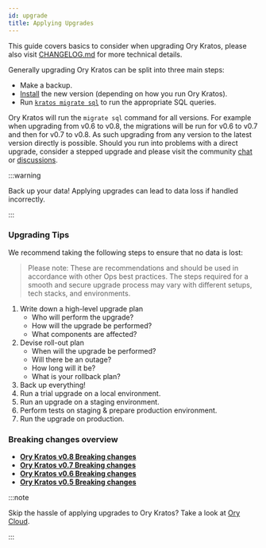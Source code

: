 ```yaml
---
id: upgrade
title: Applying Upgrades
---
```


This guide covers basics to consider when upgrading Ory Kratos, please also
visit [CHANGELOG.md](https://github.com/ory/kratos/blob/master/CHANGELOG.md) for
more technical details.

Generally upgrading Ory Kratos can be split into three main steps:

- Make a backup.
- [Install](../install.md) the new version (depending on how you run Ory Kratos).
- Run [`kratos migrate sql`](../cli/kratos-migrate-sql.md) to run the
  appropriate SQL queries.

Ory Kratos will run the `migrate sql` command for all versions. For example when
upgrading from v0.6 to v0.8, the migrations will be run for v0.6 to v0.7 and
then for v0.7 to v0.8. As such upgrading from any version to the latest version
directly is possible. Should you run into problems with a direct upgrade,
consider a stepped upgrade and please visit the community
[chat](https://slack.ory.sh/) or
[discussions](https://github.com/ory/kratos/discussions).

:::warning

Back up your data! Applying upgrades can lead to data loss if handled
incorrectly.

:::

### Upgrading Tips

We recommend taking the following steps to ensure that no data is lost:

> Please note: These are recommendations and should be used in accordance with
> other Ops best practices. The steps required for a smooth and secure upgrade
> process may vary with different setups, tech stacks, and environments.

1. Write down a high-level upgrade plan
   - Who will perform the upgrade?
   - How will the upgrade be performed?
   - What components are affected?
2. Devise roll-out plan
   - When will the upgrade be performed?
   - Will there be an outage?
   - How long will it be?
   - What is your rollback plan?
3. Back up everything!
4. Run a trial upgrade on a local environment.
5. Run an upgrade on a staging environment.
6. Perform tests on staging & prepare production environment.
7. Run the upgrade on production.

### Breaking changes overview

- **[Ory Kratos v0.8 Breaking changes](https://github.com/ory/kratos/blob/v0.8.0-alpha.1/CHANGELOG.md#breaking-changes)**
- **[Ory Kratos v0.7 Breaking changes](https://github.com/ory/kratos/blob/v0.7.0-alpha.1/CHANGELOG.md#breaking-changes)**
- **[Ory Kratos v0.6 Breaking changes](https://github.com/ory/kratos/blob/v0.6.0-alpha.1/CHANGELOG.md#breaking-changes)**
- **[Ory Kratos v0.5 Breaking changes](https://github.com/ory/kratos/blob/v0.5.0-alpha.1/CHANGELOG.md#breaking-changes)**

:::note

Skip the hassle of applying upgrades to Ory Kratos? Take a look at
[Ory Cloud](https://www.ory.sh/docs).

:::
